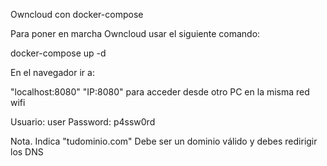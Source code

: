Owncloud con docker-compose

Para poner en marcha Owncloud usar el siguiente comando:

docker-compose up -d

En el navegador ir a:

"localhost:8080" 
"IP:8080" para acceder desde otro PC en la misma red wifi

Usuario: user
Password: p4ssw0rd

Nota. Indica "tudominio.com" Debe ser un dominio válido y debes redirigir los DNS
